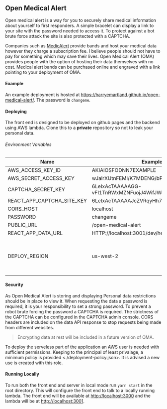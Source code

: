 ## Open Medical Alert

Open medical alert is a way for you to securely share medical information about yourself to first responders.
A simple bracelet can display a link to your site with the password needed to access it.
To protect against a bot brute force attack the site is also protected with a CAPTCHA.

Companies such as [MedicAlert](https://www.medicalert.org.uk/) provide bands and host your medical data however they charge a subscription fee.
I believe people should not have to pay for something which may save their lives.
Open Medical Alert (OMA) provides people with the option of hosting their data themselves with no cost.
Medical alert bands can be purchased online and engraved with a link pointing to your deployment of OMA.

#### Example

An example deployment is hosted at <https://harryemartland.github.io/open-medical-alert/>.
The password is `changeme`.

#### Deploying

The front end is designed to be deployed on github pages and the backend using AWS lambda.
Clone this to a **private** repository so not to leak your personal data.

###### Environment Variables
|Name|Example|Description|
|----|-------|-----------|
|AWS_ACCESS_KEY_ID|AKIAIOSFODNN7EXAMPLE||
|AWS_SECRET_ACCESS_KEY|wJalrXUtnFEMI/K7MDENG/bPxRfiCYEXAMPLEKEY|
|CAPTCHA_SECRET_KEY|6LeIxAcTAAAAAGG-vFI1TnRWxMZNFuojJ4WifJWe|
|REACT_APP_CAPTCHA_SITE_KEY|6LeIxAcTAAAAAJcZVRqyHh71UMIEGNQ_MXjiZKhI|
|CORS_HOST|localhost
|PASSWORD|changeme|
|PUBLIC_URL|/open-medical-alert|
|REACT_APP_DATA_URL|HTTP://localhost:3001/dev/hello|
|DEPLOY_REGION|us-west-2|Which region to deploy the lambda to. Defaults to `us-west-2`|


#### Security

As Open Medical Alert is storing and displaying Personal data restrictions should be in place to view it.
When requesting the data a password is required, it is your responsibility to set a strong password.
To prevent a robot brute forcing the password a CAPTCHA is required.
The strictness of the CAPTCHA can be configured in the CAPTCHA admin console.
CORS headers are included on the data API response to stop requests being made from different websites.

> Encrypting data at rest will be included in a future version of OMA.

To deploy the serveless part of the application an AWS user is needed with sufficient permissions.
Keeping to the principal of least privalage, a minimum policy is provided <./deployment-policy.json>.
It is advised a new use is created with this role.

#### Running Locally

To run both the front end and server in local mode run `yarn start` in the root directory.
This will configure the front end to talk to a locally running lambda.
The front end will be available at <http://localhost:3000> and the lambda will be at <http://localhost:3001>.